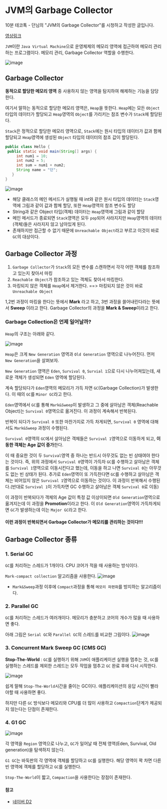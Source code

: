 # JVM의 Garbage Collector
10분 테코톡 - 던님의 "JVM의 Garbage Collector"를 시청하고 작성한 글입니다.

[영상링크](https://www.youtube.com/watch?v=vZRmCbl871I&ab_channel=%EC%9A%B0%EC%95%84%ED%95%9CTech)

`JVM`이란 `Java Virtual Machine`으로 운영체제의 메모리 영역에 접근하여 메모리 관리하는 프로그램이다. 메모리 관리, Garbage Collector 역할을 수행한다.

![image](https://user-images.githubusercontent.com/60773356/126794500-3d5cd72e-7eb0-473d-9f25-96fb1890da9f.png)

## Garbage Collector
**동적으로 할당한 메모리 영역** 중 사용하지 않는 영역을 탐지하여 해제하는 기능을 담당한다.

여기서 말하는 동적으로 할당한 메모리 영역은, `Heap`을 뜻한다. `Heap`에는 모든 `Object` 타입의 데이터가 할당되고 `Heap`영역의 `Object`를 가리키는 참조 변수가 `Stack`에 할당된다.

`Stack`은 정적으로 할당한 메모리 영역으로, `Stack`에는 원시 타입의 데이터가 값과 함께 할당되고 `Heap`영역에 생성된 `Object` 타입의 데이터의 참조 값이 할당된다.

 ```java
 public class Hello {
  public static void main(String[] args) {
      int num1 = 10;
      int num2 = 5;
      int sum = num1 + num2;
      String name = "던";
    }
 }
 ```
 ![image](https://user-images.githubusercontent.com/60773356/126795484-367b6df4-edc8-4b17-9959-ec1269f83823.png)
* 해당 클래스의 메인 메서드가 실행될 때 int와 같은 원시 타입의 데이터는 `Stack`영역에 그림과 같이 값과 함께 할당, 또한 `Heap`영역의 참조 변수도 할당
* String과 같은 Object 타입(객체) 데이터는 `Heap`영역에 그림과 같이 할당
* 메인 메서드가 종료되면 `Stack`영역은 모두 `pop`되어 사라지지만 `Heap`영역의 데이터(객체)들은 사라지지 않고 남아있게 된다.
* 존재하지만 접근할 수 없기 때문에 `Unreachable Object`라고 부르고 이것이 바로 `GC`의 대상이다.

## Garbage Collector 과정
1. `Garbage Collector`가 `Stack`의 모든 변수를 스캔하면서 각각 어떤 객체를 참조하고 있는지 찾아서 마킹
2. `Reachable Object`가 참조하고 있는 객체도 찾아서 마킹한다.
3. 마킹되지 않은 객체를 `Heap`에서 제거한다. ==> 마킹되지 않은 것이 바로 `Unreachable Object`

1,2번 과정이 마킹을 한다는 뜻에서 **Mark** 라고 하고, 3번 과정을 쓸어내린다라는 뜻에서 **Sweep** 이라고 한다. Garbage Collector의 과정을 **Mark & Sweep**이라고 한다.

### Garbage Collection은 언제 일어날까?
`Heap`의 구조는 아래와 같다.

![image](https://user-images.githubusercontent.com/60773356/126797237-48c8d4fd-6488-4135-9caa-b71e2a8ebbad.png)

`Heap`은 크게 `New Generation` 영역과 `Old Generation` 영역으로 나누어진다. 먼저 `New Generation`을 살펴보자.

`New Generation` 영역은 `Eden`, `Survival 0`, `Survial 1`으로 다시 나누어져있는데, 새로운 객체가 생성되면 `Eden` 영역에 할당된다.

계속 할당되다가 `Eden`영역의 메모리가 가득 차면 `GC`(Garbage Collection)가 발생한다. 이 때의 `GC`를 `Minor GC`라고 한다.

`Eden`영역에서 `GC`를 통해 `Mark&Sweep`이 발생하고 그 중에 살아남은 객체(Reachable Object)는 `Survival 0`영역으로 옮겨진다. 이 과정이 계속해서 반복된다.

반복이 되다가 `Survival 0` 또한 마찬가지로 가득 차게되면, `Survival 0` 영역에 대해서도 `Mark&Sweep` 과정이 수행된다.

`Survival 0`영역의 `GC`에서 살아남은 객체들은 `Survival 1`영역으로 이동하게 되고, **이동한 객체는 Age 값이 증가**한다.

이 때 중요한 것이 두 `Survival`영역 중 하나는 반드시 아무것도 없는 빈 상태여야 한다는 것이다. 즉, 위의 과정에서 `Survival 0`영역이 가득차 `GC`를 수행하고 살아남은 객체를
`Survival 1`영역으로 이동시킨다고 했는데, 이동을 하고 나면 `Survival 0`는 아무것도 없는 빈 상태가 된다. 추가로 `Eden`영역이 또 가득찬다면 `GC`를 수행하고
살아남은 객체는 비어있지 않은 `Survival 1`영역으로 이동하는 것이다. 이 과정이 반복해서 수행된다.(반대로 `Survival 1`이 가득차면 GC 수행하고 살아남은 객체 `Survival 0`로 이동)


이 과정이 반복되다가 객체의 Age 값이 특정 값 이상이되면 `Old Generation`영역으로 옮겨지는데 이 과정을 **Promotion**이라고 한다.
이 `Old Generation`영역이 가득차게되면 `GC`가 발생하는데 이는 `Major GC`라고 한다.

#### 이런 과정이 반복되면서 Garbage Collector가 메모리를 관리하는 것이다!!!

## Garbage Collector 종류

### 1. Serial GC
`GC`를 처리하는 스레드가 1개이다. CPU 코어가 적을 때 사용하는 방식이다.

`Mark-compact collection` 알고리즘을 사용한다.
![image](https://user-images.githubusercontent.com/60773356/126800307-7d1bfdab-80a0-4928-9010-c304f4c0c6ef.png)
* `Mark&Sweep`과정 이후에 `Compact`과정을 통해 `메모리 파편화`를 방지하는 알고리즘이다.

### 2. Parallel GC
`GC`를 처리하는 스레드가 여러개이다. 메모리가 충분하고 코어의 개수가 많을 때 사용하면 좋다.

아래 그림은 `Serial GC`와 `Parallel GC`의 스레드를 비교한 그림이다.
![image](https://user-images.githubusercontent.com/60773356/126800600-a3eeaffb-65c7-4ecf-970c-d413291338d5.png)


### 3. Concurrent Mark Sweep GC (CMS GC)
**Stop-The-World** : `GC`를 실행하기 위해 `JVM`이 애플리케이션 실행을 멈추는 것, `GC`를 실행하는 스레드를 제외한 스레드는 모두 작업을 멈추고 `GC` 완료 후에 다시 시작한다.

![image](https://user-images.githubusercontent.com/60773356/126801059-996e4bd0-6df8-46e9-9339-e4a248f8fe86.png)

쉽게 말해 `Stop-The-World`시간을 줄이는 GC이다. 애플리케이션의 응답 시간이 빨라야할 때 사용하면 좋다.

하지만 다른 `GC` 방식보다 메모리와 CPU를 더 많이 사용하고 `Compaction`단계가 제공되지 않는다는 단점이 존재한다.


### 4. G1 GC
![image](https://user-images.githubusercontent.com/60773356/126801483-edb2f6d2-e231-455e-bd29-3535b52f22d7.png)

각 영역을 `Region` 영역으로 나누고, `GC`가 일어날 때 전체 영역(Eden, Survival, Old generation)을 탐색하지 않는다.

`G1 GC`는 바둑판의 각 영역에 객체를 할당하고 `GC`를 실행한다. 해당 영역이 꽉 차면 다른 빈 영역에 객체를 할당하고 `GC`를 실행한다.

`Stop-The-World`이 짧고, `Compaction`을 사용한다는 장점이 존재한다.



#### 참고
* [네이버 D2](https://d2.naver.com/helloworld/1329)
